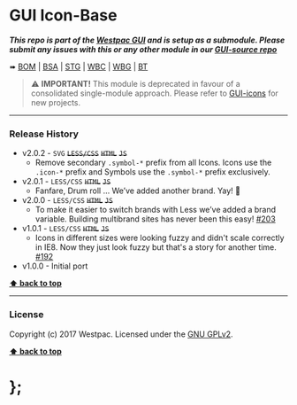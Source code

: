 GUI Icon-Base
=============

***This repo is part of the [Westpac GUI](http://gel.westpacgroup.com.au/GUI/) and is setup as a submodule. Please submit any issues with this or any other
module in our [GUI-source repo](https://github.com/WestpacCXTeam/GUI-source/issues)***

➠
[BOM](http://westpaccxteam.github.io/GUI-icons-base/tests/BOM/) |
[BSA](http://westpaccxteam.github.io/GUI-icons-base/tests/BSA/) |
[STG](http://westpaccxteam.github.io/GUI-icons-base/tests/STG/) |
[WBC](http://westpaccxteam.github.io/GUI-icons-base/tests/WBC/) |
[WBG](http://westpaccxteam.github.io/GUI-icons-base/tests/WBG/) |
[BT](http://westpaccxteam.github.io/GUI-icons-base/tests/BT/)

> ⚠️ **IMPORTANT!** This module is deprecated in favour of a consolidated single-module approach. Please refer to [GUI-icons](https://github.com/WestpacCXTeam/GUI-icons) for new projects.

----------------------------------------------------------------------------------------------------------------------------------------------------------------


### Release History

* v2.0.2 - `SVG` ~~`LESS/CSS`~~ ~~`HTML`~~ ~~`JS`~~
	* Remove secondary `.symbol-*` prefix from all Icons. Icons use the `.icon-*` prefix and Symbols use the `.symbol-*` prefix exclusively.
* v2.0.1 - `LESS/CSS` ~~`HTML`~~ ~~`JS`~~
	* Fanfare, Drum roll … We’ve added another brand. Yay! :clap:
* v2.0.0 - `LESS/CSS` ~~`HTML`~~ ~~`JS`~~
	* To make it easier to switch brands with Less we’ve added a brand variable. Building multibrand sites has never been this easy!
		[#203](https://github.com/WestpacCXTeam/GUI-source/issues/203)
* v1.0.1 - `LESS/CSS` ~~`HTML`~~ ~~`JS`~~
	* Icons in different sizes were looking fuzzy and didn't scale correctly in IE8. Now they just look fuzzy but that's a story for another time.
		[#192](https://github.com/WestpacCXTeam/GUI-source/issues/192)
* v1.0.0 - Initial port

**[⬆ back to top](#content)**


----------------------------------------------------------------------------------------------------------------------------------------------------------------


### License

Copyright (c) 2017 Westpac. Licensed under the [GNU GPLv2](https://raw.githubusercontent.com/WestpacCXTeam/GUI-icons-base/master/LICENSE).

**[⬆ back to top](#content)**

# };